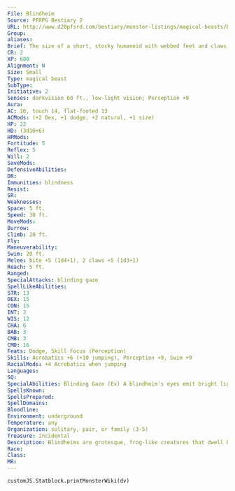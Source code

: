 ```yaml
---
File: Blindheim
Source: PFRPG Bestiary 2
URL: http://www.d20pfsrd.com/bestiary/monster-listings/magical-beasts/blindheim
Group: 
aliases: 
Brief: The size of a short, stocky humanoid with webbed feet and claws, this frog-like creature has glowing white eyes.
CR: 2
XP: 600
Alignment: N
Size: Small
Type: magical beast
SubType: 
Initiative: 2
Senses: darkvision 60 ft., low-light vision; Perception +9
Aura: 
AC: 16, touch 14, flat-footed 13
ACMods: (+2 Dex, +1 dodge, +2 natural, +1 size)
HP: 22
HD: (3d10+6)
HPMods: 
Fortitude: 5
Reflex: 5
Will: 2
SaveMods: 
DefensiveAbilities: 
DR: 
Immunities: blindness
Resist: 
SR: 
Weaknesses: 
Space: 5 ft.
Speed: 30 ft.
MoveMods: 
Burrow: 
Climb: 20 ft.
Fly: 
Maneuverability: 
Swim: 20 ft.
Melee: bite +5 (1d4+1), 2 claws +5 (1d3+1)
Reach: 5 ft.
Ranged: 
SpecialAttacks: blinding gaze
SpellLikeAbilities: 
STR: 13
DEX: 15
CON: 15
INT: 2
WIS: 12
CHA: 6
BAB: 3
CMB: 3
CMD: 16
Feats: Dodge, Skill Focus (Perception)
Skills: Acrobatics +6 (+10 jumping), Perception +9, Swim +9
RacialMods: +4 Acrobatics when jumping
Languages: 
SQ: 
SpecialAbilities: Blinding Gaze (Ex) A blindheim's eyes emit bright light to a range of 30 feet. Any creature within the area must make a DC 13 Fortitude save or be blinded for 1 hour. Blindheims can see normally in the light generated by their eyes, which illuminates a 30-foot spread with bright light. Creatures with light blindness or light sensitivity take the normal penalties within 30 feet of a blindheim that is using its blinding gaze. A blindheim can activate or suppress this ability as a free action. This save DC is Constitution-based.
SpellsKnown: 
SpellsPrepared: 
SpellDomains: 
Bloodline: 
Environment: underground
Temperature: any
Organization: solitary, pair, or family (3-5)
Treasure: incidental
Description: Blindheims are grotesque, frog-like creatures that dwell beneath the surface, subsisting on meals of fungi, rodents, and other underground creatures. They live in the darkest, dampest regions of cavernous sprawls, particularly enjoying underground bogs, lakes, rivers, and swamps. Although not aquatic, blindheims are excellent swimmers. They prefer to latch onto branches or rock outcroppings, where they maintain the high ground while in pursuit of food. They use the light from their eyes to attract prey, but go dark when larger creatures approach. A blindheim uses its blinding gaze to disorient both prey and possible threats, then deactivates its gaze to scuttle away in the dark if the threat is too great. In very large caverns inhabited by blindheims, distant areas often flicker from brightly lit to absolutely dark as the creatures feed and flee. Though of animal-level intelligence, blindheims are cunning enough to coordinate their hunting tactics with others of their kind, using one creature to act as a lookout and make hit-and-run attacks with its gaze until its fellows can arrive to help finish off the prey.  Blindheims can convey simple information through gestures and flashes of their lights, and tend to be rather silent in combat, adding an eerie element to battles with them. They cannot be taught to perform humanoidappropriate labors and thus make poor slaves, though the duergar and drow sometimes use them as bait or distractions when raiding. Other races have been known to train these creatures as mobile light sources when going on long underground expeditions.  Stout and thick-skinned, a blindheim is just under 4 feet in height and weighs 150 pounds. A blindheim gives birth to small litters of three or four young. Though gestation can last up to a full year, it only takes about 4 years for a blindheim to mature and become self-reliant, at which point the creatures generally form broods that stick together, only striking out on their own if their brethren have perished. Blindheims can live for up to 25 years.
Race: 
Class: 
MR: 
---
```

```dataviewjs
customJS.Statblock.printMonsterWiki(dv)
```
